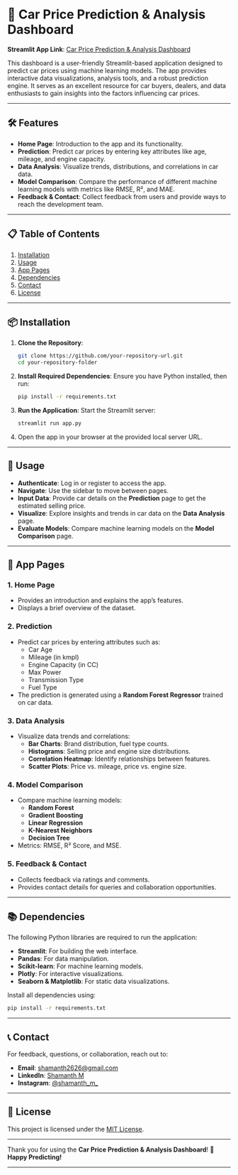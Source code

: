 # 🚗 Car Price Prediction & Analysis Dashboard

**Streamlit App Link**: [Car Price Prediction & Analysis Dashboard](https://q8pptv2nhseudi6hdkzzc3.streamlit.app/?page=Predict)

This dashboard is a user-friendly Streamlit-based application designed to predict car prices using machine learning models. The app provides interactive data visualizations, analysis tools, and a robust prediction engine. It serves as an excellent resource for car buyers, dealers, and data enthusiasts to gain insights into the factors influencing car prices.

---

## 🛠️ Features

- **Home Page**: Introduction to the app and its functionality.
- **Prediction**: Predict car prices by entering key attributes like age, mileage, and engine capacity.
- **Data Analysis**: Visualize trends, distributions, and correlations in car data.
- **Model Comparison**: Compare the performance of different machine learning models with metrics like RMSE, R², and MAE.
- **Feedback & Contact**: Collect feedback from users and provide ways to reach the development team.

---

## 📋 Table of Contents

1. [Installation](#installation)
2. [Usage](#usage)
3. [App Pages](#app-pages)
4. [Dependencies](#dependencies)
5. [Contact](#contact)
6. [License](#license)

---

## 📦 Installation

1. **Clone the Repository**:
   ```bash
   git clone https://github.com/your-repository-url.git
   cd your-repository-folder
   ```

2. **Install Required Dependencies**:
   Ensure you have Python installed, then run:
   ```bash
   pip install -r requirements.txt
   ```

3. **Run the Application**:
   Start the Streamlit server:
   ```bash
   streamlit run app.py
   ```

4. Open the app in your browser at the provided local server URL.

---

## 🚀 Usage

- **Authenticate**: Log in or register to access the app.
- **Navigate**: Use the sidebar to move between pages.
- **Input Data**: Provide car details on the **Prediction** page to get the estimated selling price.
- **Visualize**: Explore insights and trends in car data on the **Data Analysis** page.
- **Evaluate Models**: Compare machine learning models on the **Model Comparison** page.

---

## 📄 App Pages

### 1. Home Page
   - Provides an introduction and explains the app’s features.
   - Displays a brief overview of the dataset.

### 2. Prediction
   - Predict car prices by entering attributes such as:
     - Car Age
     - Mileage (in kmpl)
     - Engine Capacity (in CC)
     - Max Power
     - Transmission Type
     - Fuel Type
   - The prediction is generated using a **Random Forest Regressor** trained on car data.

### 3. Data Analysis
   - Visualize data trends and correlations:
     - **Bar Charts**: Brand distribution, fuel type counts.
     - **Histograms**: Selling price and engine size distributions.
     - **Correlation Heatmap**: Identify relationships between features.
     - **Scatter Plots**: Price vs. mileage, price vs. engine size.

### 4. Model Comparison
   - Compare machine learning models:
     - **Random Forest**
     - **Gradient Boosting**
     - **Linear Regression**
     - **K-Nearest Neighbors**
     - **Decision Tree**
   - Metrics: RMSE, R² Score, and MSE.

### 5. Feedback & Contact
   - Collects feedback via ratings and comments.
   - Provides contact details for queries and collaboration opportunities.

---

## 📚 Dependencies

The following Python libraries are required to run the application:

- **Streamlit**: For building the web interface.
- **Pandas**: For data manipulation.
- **Scikit-learn**: For machine learning models.
- **Plotly**: For interactive visualizations.
- **Seaborn & Matplotlib**: For static data visualizations.

Install all dependencies using:
```bash
pip install -r requirements.txt
```

---

## 📞 Contact

For feedback, questions, or collaboration, reach out to:

- **Email**: [shamanth2626@gmail.com](mailto:shamanth2626@gmail.com)
- **LinkedIn**: [Shamanth M](https://www.linkedin.com/in/shamanth-m-05537b264)
- **Instagram**: [@shamanth_m_](https://www.instagram.com/shamanth_m_)

---

## 📝 License

This project is licensed under the [MIT License](LICENSE).

---

Thank you for using the **Car Price Prediction & Analysis Dashboard**! 🚗 **Happy Predicting!**

--- 
